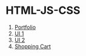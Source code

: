 # HTML-JS-CSS

1. [Portfolio](https://rabinphaiju.github.io/HTML-JS-CSS/Porfolio/)
2. [UI 1](https://rabinphaiju.github.io/HTML-JS-CSS/UI%201/)
3. [UI 2](https://rabinphaiju.github.io/HTML-JS-CSS/UI%202/)
3. [Shopping Cart](https://rabinphaiju.github.io/HTML-JS-CSS/Shopping%20Cart%201/)
